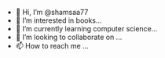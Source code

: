- 👋 Hi, I’m @shamsaa77
- 👀 I’m interested in books...
- 🌱 I’m currently learning computer science...
- 💞️ I’m looking to collaborate on ...
- 📫 How to reach me ...

<!---
shamsaa77/shamsaa77 is a ✨ special ✨ repository because its `README.md` (this file) appears on your GitHub profile.
You can click the Preview link to take a look at your changes.
--->
